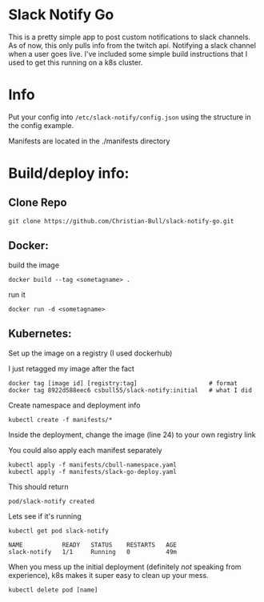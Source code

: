 # Slack Notify Go

This is a pretty simple app to post custom notifications to slack channels. As of now, this only pulls info from the twitch api. Notifying a slack channel when a user goes live. I've included some simple build instructions that I used to get this running on a k8s cluster.


# Info

Put your config into `/etc/slack-notify/config.json` using the structure in the config example.

Manifests are located in the ./manifests directory

# Build/deploy info:

## Clone Repo

`git clone https://github.com/Christian-Bull/slack-notify-go.git`

## Docker:

build the image

    docker build --tag <sometagname> . 

run it

    docker run -d <sometagname>

## Kubernetes:

Set up the image on a registry (I used dockerhub)

I just retagged my image after the fact

    docker tag [image id] [registry:tag]                    # format
    docker tag 8922d588eec6 csbull55/slack-notify:initial   # what I did

Create namespace and deployment info

    kubectl create -f manifests/*

Inside the deployment, change the image (line 24) to your own registry link

You could also apply each manifest separately

    kubectl apply -f manifests/cbull-namespace.yaml
    kubectl apply -f manifests/slack-go-deploy.yaml

This should return

    pod/slack-notify created

Lets see if it's running 

    kubectl get pod slack-notify

    NAME           READY   STATUS    RESTARTS   AGE
    slack-notify   1/1     Running   0          49m

When you mess up the initial deployment (definitely _not_ speaking from experience), k8s makes it super easy to clean up your mess.

    kubectl delete pod [name]